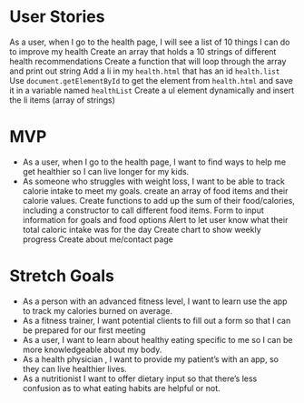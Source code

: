 # User Stories

As a user, when I go to the health page, I will see a list of 10 things I can do to improve my health
  Create an array that holds a 10 strings of different health recommendations
  Create a function that will loop through the array and print out string
  Add a li in my `health.html` that has an id `health.list`
  Use `document.getElementById` to get the element from `health.html` and save it in a variable named `healthList`
  Create a ul element dynamically and insert the li items (array of strings) 

# MVP
- As a user, when I go to the health page, I want to find ways to help me get healthier so I can live longer for my kids.
- As someone who struggles with weight loss, I want to be able to track calorie intake to meet my goals.
  create an array of food items and their calorie values. 
  Create functions to add up the sum of their food/calories, including a constructor to call different food items.
  Form to input information for goals and food options
  Alert to let user know what their total caloric intake was for the day
  Create chart to show weekly progress
  Create about me/contact page



# Stretch Goals
- As a person with an advanced fitness level, I want to learn use the app to track my calories burned on average.
- As a fitness trainer, I want potential clients to fill out a form so that I can be prepared for our first meeting
- As a user, I want to learn about healthy eating specific to me so I can be more knowledgeable about my body.
- As a health physician , I want to provide my patient’s with an app, so they can live healthier lives.
- As a nutritionist I want to offer dietary input so that there’s less confusion as to what eating habits are helpful or not.



